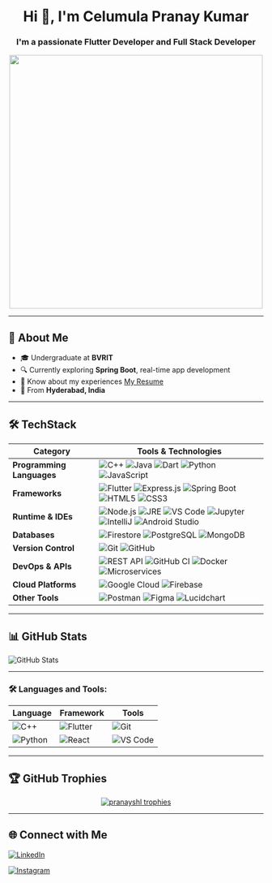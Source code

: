 <h1 align="center">Hi 👋, I'm Celumula Pranay Kumar</h1>
<h3 align="center">I'm a passionate Flutter Developer and Full Stack Developer</h3>

<p align="center">
  <img src="https://media.tenor.com/3klZkDif0nsAAAAM/gaming-gif.gif" width="500" />
</p>


---

## 💫 About Me

- 🎓 Undergraduate at **BVRIT**  
- 🔍 Currently exploring **Spring Boot**, real-time app development  
- 📄 Know about my experiences [My Resume](/.22211A1222_PranayKumar.pdf)
- 📍 From **Hyderabad, India**

---

## 🛠️ TechStack

| Category               | Tools & Technologies                                                                                                                                                                                                                                                                                 |
|------------------------|--------------------------------------------------------------------------------------------------------------------------------------------------------------------------------------------------------------------------------------------------------------------------------------------------------|
| **Programming Languages** | ![C++](https://img.shields.io/badge/C++-00599C?style=flat-square&logo=c%2B%2B&logoColor=white) ![Java](https://img.shields.io/badge/Java-ED8B00?style=flat-square&logo=java&logoColor=white) ![Dart](https://img.shields.io/badge/Dart-0175C2?style=flat-square&logo=dart&logoColor=white) ![Python](https://img.shields.io/badge/Python-3776AB?style=flat-square&logo=python&logoColor=white) ![JavaScript](https://img.shields.io/badge/JavaScript-F7DF1E?style=flat-square&logo=javascript&logoColor=black) |
| **Frameworks**            | ![Flutter](https://img.shields.io/badge/Flutter-02569B?style=flat-square&logo=flutter&logoColor=white) ![Express.js](https://img.shields.io/badge/Express.js-000000?style=flat-square&logo=express&logoColor=white) ![Spring Boot](https://img.shields.io/badge/Spring%20Boot-6DB33F?style=flat-square&logo=spring&logoColor=white) ![HTML5](https://img.shields.io/badge/HTML5-E34F26?style=flat-square&logo=html5&logoColor=white) ![CSS3](https://img.shields.io/badge/CSS3-1572B6?style=flat-square&logo=css3&logoColor=white) |
| **Runtime & IDEs**        | ![Node.js](https://img.shields.io/badge/Node.js-339933?style=flat-square&logo=node.js&logoColor=white) ![JRE](https://img.shields.io/badge/JRE-5382A1?style=flat-square&logo=java&logoColor=white) ![VS Code](https://img.shields.io/badge/VS%20Code-007ACC?style=flat-square&logo=visual-studio-code&logoColor=white) ![Jupyter](https://img.shields.io/badge/Jupyter-F37626?style=flat-square&logo=jupyter&logoColor=white) ![IntelliJ](https://img.shields.io/badge/IntelliJ%20IDEA-000000?style=flat-square&logo=intellij-idea&logoColor=white) ![Android Studio](https://img.shields.io/badge/Android%20Studio-3DDC84?style=flat-square&logo=android-studio&logoColor=white) |
| **Databases**             | ![Firestore](https://img.shields.io/badge/Firestore-FCA121?style=flat-square&logo=googlecloud&logoColor=white) ![PostgreSQL](https://img.shields.io/badge/PostgreSQL-316192?style=flat-square&logo=postgresql&logoColor=white) ![MongoDB](https://img.shields.io/badge/MongoDB-47A248?style=flat-square&logo=mongodb&logoColor=white) |
| **Version Control**       | ![Git](https://img.shields.io/badge/Git-F05032?style=flat-square&logo=git&logoColor=white) ![GitHub](https://img.shields.io/badge/GitHub-181717?style=flat-square&logo=github&logoColor=white) |
| **DevOps & APIs**         | ![REST API](https://img.shields.io/badge/REST%20APIs-0088CC?style=flat-square&logo=swagger&logoColor=white) ![GitHub CI](https://img.shields.io/badge/GitHub%20Actions-2088FF?style=flat-square&logo=githubactions&logoColor=white) ![Docker](https://img.shields.io/badge/Docker-2496ED?style=flat-square&logo=docker&logoColor=white) ![Microservices](https://img.shields.io/badge/Microservices-00B4DB?style=flat-square&logo=microgenetics&logoColor=white) |
| **Cloud Platforms**       | ![Google Cloud](https://img.shields.io/badge/Google%20Cloud-4285F4?style=flat-square&logo=googlecloud&logoColor=white) ![Firebase](https://img.shields.io/badge/Firebase-FFCA28?style=flat-square&logo=firebase&logoColor=black) |
| **Other Tools**           | ![Postman](https://img.shields.io/badge/Postman-FF6C37?style=flat-square&logo=postman&logoColor=white) ![Figma](https://img.shields.io/badge/Figma-F24E1E?style=flat-square&logo=figma&logoColor=white) ![Lucidchart](https://img.shields.io/badge/Lucidchart-3EB3F8?style=flat-square&logo=lucidchart&logoColor=white) |

---

## 📊 GitHub Stats

<p>
  <img align="center" src="https://github-readme-stats.vercel.app/api?username=pranayshl&show_icons=true&locale=en&theme=tokyonight" alt="GitHub Stats" />
</p>

---

### 🛠️ Languages and Tools:

| Language | Framework | Tools |
|----------|-----------|-------|
| ![C++](https://img.shields.io/badge/C%2B%2B-00599C?style=flat&logo=c%2B%2B&logoColor=white) | ![Flutter](https://img.shields.io/badge/Flutter-02569B?style=flat&logo=flutter&logoColor=white) | ![Git](https://img.shields.io/badge/Git-F05032?style=flat&logo=git&logoColor=white) |
| ![Python](https://img.shields.io/badge/Python-3776AB?style=flat&logo=python&logoColor=white) | ![React](https://img.shields.io/badge/React-20232A?style=flat&logo=react&logoColor=61DAFB) | ![VS Code](https://img.shields.io/badge/VS%20Code-007ACC?style=flat&logo=visual-studio-code&logoColor=white) |


---

## 🏆 GitHub Trophies

<p align="center">
  <a href="https://github.com/ryo-ma/github-profile-trophy">
    <img src="https://github-profile-trophy.vercel.app/?username=pranayshl&margin-w=15&no-bg=true&no-frame=true&theme=darkhub" alt="pranayshl trophies" />
  </a>
</p>

---

## 🌐 Connect with Me

<!-- LinkedIn -->
[![LinkedIn](https://img.shields.io/badge/LinkedIn-0077B5?style=for-the-badge&logo=linkedin&logoColor=white)](https://www.linkedin.com/in/pranay-celumula)

<!-- Instagram -->
[![Instagram](https://img.shields.io/badge/Instagram-E4405F?style=for-the-badge&logo=instagram&logoColor=white)](https://www.instagram.com/pranay._.c)

